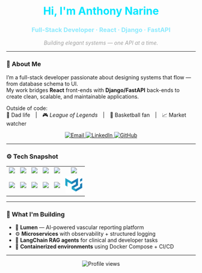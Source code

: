<h1 align="center" style="color:#00E6FF;">Hi, I'm Anthony Narine</h1>
<h3 align="center" style="color:#8BE9FD;">Full-Stack Developer · React · Django · FastAPI</h3>

<p align="center">
  <i style="color:#A0A0A0;">Building elegant systems — one API at a time.</i>
</p>

---

### 🧠 About Me
I’m a full-stack developer passionate about designing systems that flow — from database schema to UI.  
My work bridges **React** front-ends with **Django/FastAPI** back-ends to create clean, scalable, and maintainable applications.  

Outside of code:  
👧 Dad life | 🎮 *League of Legends* | 🏀 Basketball fan | 📈 Market watcher  

<p align="center">
  <a href="mailto:anarine83@gmail.com">
    <img src="https://img.shields.io/badge/Email-00E6FF?style=flat-square&logo=gmail&logoColor=white" alt="Email"/>
  </a>
  <a href="https://linkedin.com/in/anthony-narine-9ab567245/">
    <img src="https://img.shields.io/badge/LinkedIn-00BFFF?style=flat-square&logo=linkedin&logoColor=white" alt="LinkedIn"/>
  </a>
  <a href="https://github.com/anthonynarine">
    <img src="https://img.shields.io/badge/GitHub-1A1A1A?style=flat-square&logo=github&logoColor=00E6FF" alt="GitHub"/>
  </a>
</p>

---

### ⚙️ Tech Snapshot
<table align="center">
  <tr>
    <td align="center"><img src="https://skillicons.dev/icons?i=python" width="45"/></td>
    <td align="center"><img src="https://skillicons.dev/icons?i=django" width="45"/></td>
    <td align="center"><img src="https://skillicons.dev/icons?i=fastapi" width="45"/></td>
    <td align="center"><img src="https://skillicons.dev/icons?i=react" width="45"/></td>
    <td align="center"><img src="https://skillicons.dev/icons?i=ts" width="45"/></td>
    <td align="center"><img src="https://skillicons.dev/icons?i=js" width="45"/></td>
  </tr>
  <tr>
    <td align="center"><img src="https://skillicons.dev/icons?i=postgres" width="45"/></td>
    <td align="center"><img src="https://skillicons.dev/icons?i=mysql" width="45"/></td>
    <td align="center"><img src="https://skillicons.dev/icons?i=redis" width="45"/></td>
    <td align="center"><img src="https://skillicons.dev/icons?i=docker" width="45"/></td>
    <td align="center"><img src="https://skillicons.dev/icons?i=git" width="45"/></td>
    <td align="center"><img src="https://raw.githubusercontent.com/devicons/devicon/master/icons/materialui/materialui-original.svg" width="45" alt="Material UI"/></td>
  </tr>
</table>

---

### 🚀 What I'm Building
- 🧩 **Lumen** — AI-powered vascular reporting platform  
- ⚙️ **Microservices** with observability + structured logging  
- 🧠 **LangChain RAG agents** for clinical and developer tasks  
- 🐳 **Containerized environments** using Docker Compose + CI/CD  

---

<p align="center">
  <img src="https://komarev.com/ghpvc/?username=anthonynarine&style=flat-square&color=00E6FF" alt="Profile views"/>
</p>

